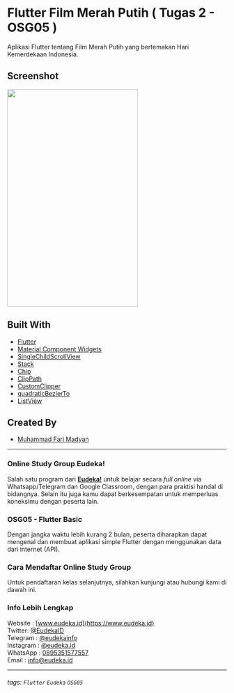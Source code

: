 # Flutter Film Merah Putih ( Tugas 2 - OSG05 )
Aplikasi Flutter tentang Film Merah Putih yang bertemakan Hari Kemerdekaan Indonesia.

## Screenshot
<img src="screenshot/demo-merah-putih-film-flutter-apps.gif" width="300" height="500" >

## Built With
- [Flutter](https://flutter.dev)
- [Material Component Widgets](https://flutter.dev/docs/development/ui/widgets/material)
- [SingleChildScrollView](https://api.flutter.dev/flutter/widgets/SingleChildScrollView-class.html)
- [Stack](https://api.flutter.dev/flutter/widgets/Stack-class.html)
- [Chip](https://api.flutter.dev/flutter/material/Chip-class.html)
- [ClipPath](https://api.flutter.dev/flutter/widgets/ClipPath-class.html)
- [CustomClipper](https://api.flutter.dev/flutter/rendering/CustomClipper-class.html)
- [quadraticBezierTo](https://api.flutter.dev/flutter/dart-ui/Path/quadraticBezierTo.html)
- [ListView](https://api.flutter.dev/flutter/widgets/ListView-class.html)


## Created By
- [Muhammad Fari Madyan](https://github.com/MuhammadFariMadyan)

---

### Online Study Group Eudeka!
Salah satu program dari [**Eudeka!**](https://www.eudeka.id) untuk belajar secara _full online_ via Whatsapp/Telegram dan Google Classroom, dengan para praktisi handal di bidangnya. Selain itu juga kamu dapat berkesempatan untuk memperluas koneksimu dengan peserta lain.

### OSG05 - Flutter Basic
Dengan jangka waktu lebih kurang 2 bulan, peserta diharapkan dapat mengenal dan membuat aplikasi simple Flutter dengan menggunakan data dari internet (API).

### Cara Mendaftar Online Study Group
Untuk pendaftaran kelas selanjutnya, silahkan kunjungi atau hubungi kami di dawah ini.

### Info Lebih Lengkap
Website : [www.eudeka.id](https://www.eudeka.id)  
Twitter: [@EudekaID](https://twitter.com/EudekaID)  
Telegram : [@eudekainfo](https://t.me/eudekainfo)  
Instagram : [@eudeka.id](https://instagram.com/eudeka.id)  
WhatsApp : [0895351577557](https://wa.me/62895351577557)  
Email : [info@eudeka.id](mailto:info@eudeka.id)  

---

###### tags: `Flutter` `Eudeka` `OSG05`